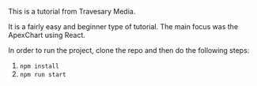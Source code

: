 This is a tutorial from Travesary Media.

It is a fairly easy and beginner type of tutorial. The main focus was the ApexChart using React.


In order to run the project, clone the repo and then do the following steps:
1. `npm install`
2. `npm run start`